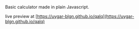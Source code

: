 Basic calculator made in plain Javascript.

live preview at [https://uygar-blgn.github.io/qalq](https://uygar-blgn.github.io/qalq)
